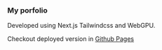 ### My porfolio

Developed using Next.js Tailwindcss and WebGPU.

Checkout deployed version in [Github Pages](https://ivanb101.github.io/)
